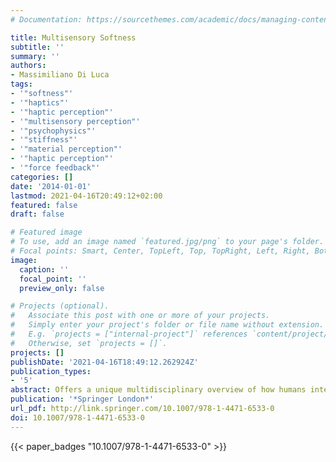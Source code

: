 ```yaml
---
# Documentation: https://sourcethemes.com/academic/docs/managing-content/

title: Multisensory Softness
subtitle: ''
summary: ''
authors:
- Massimiliano Di Luca
tags:
- '"softness"'
- '"haptics"'
- '"haptic perception"'
- '"multisensory perception"'
- '"psychophysics"'
- '"stiffness"'
- '"material perception"'
- '"haptic perception"'
- '"force feedback"'
categories: []
date: '2014-01-01'
lastmod: 2021-04-16T20:49:12+02:00
featured: false
draft: false

# Featured image
# To use, add an image named `featured.jpg/png` to your page's folder.
# Focal points: Smart, Center, TopLeft, Top, TopRight, Left, Right, BottomLeft, Bottom, BottomRight.
image:
  caption: ''
  focal_point: ''
  preview_only: false

# Projects (optional).
#   Associate this post with one or more of your projects.
#   Simply enter your project's folder or file name without extension.
#   E.g. `projects = ["internal-project"]` references `content/project/deep-learning/index.md`.
#   Otherwise, set `projects = []`.
projects: []
publishDate: '2021-04-16T18:49:12.262924Z'
publication_types:
- '5'
abstract: Offers a unique multidisciplinary overview of how humans interact with soft objects and how multiple sensory signals are used to perceive material properties, with an emphasis on object deformability. The authors describe a range of setups that have been employed to study and exploit sensory signals involved in interactions with compliant objects as well as techniques to simulate and modulate softness -- including a psychophysical perspective of the field. Multisensory Softness focuses on the cognitive mechanisms underlying the use of multiple sources of information in softness perception. Divided into three sections, the first Perceptual Softness deals with the sensory components and computational requirements of softness perception, the second Sensorimotor Softness looks at the motor components of the interaction with soft objects and the final part Artificial Softness focuses on the identification of exploitable guidelines to help replicate softness in artificial environments. Multidisciplinary analysis of how skin pressure, proprioception, tactile vibration, vision and audition lead to the impression of material compliance Provides an overview of experiments, techniques and setups in the perception of softness Explains how sensory signals are used to perceive softness and how to reproduce interaction with soft materials
publication: '*Springer London*'
url_pdf: http://link.springer.com/10.1007/978-1-4471-6533-0
doi: 10.1007/978-1-4471-6533-0
---
```

{{< paper_badges "10.1007/978-1-4471-6533-0" >}}
